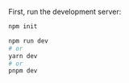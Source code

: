 
First, run the development server:

```bash
npm init

npm run dev
# or
yarn dev
# or
pnpm dev
```


